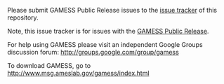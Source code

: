 Please submit GAMESS Public Release issues to the [issue tracker](https://github.com/gms-bbg/gamess-issues/issues) of this repository.

Note, this issue tracker is for issues with the [GAMESS Public Release](http://www.msg.ameslab.gov/gamess/index.html). 

For help using GAMESS please visit an independent Google Groups discussion forum:
http://groups.google.com/group/gamess

To download GAMESS, go to http://www.msg.ameslab.gov/gamess/index.html
